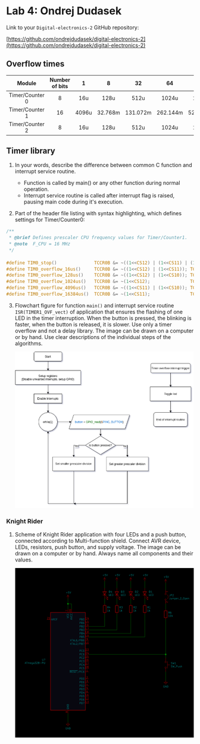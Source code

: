 # Lab 4: Ondrej Dudasek

Link to your `Digital-electronics-2` GitHub repository:

   [https://github.com/ondrejdudasek/digital-electronics-2](https://github.com/ondrejdudasek/digital-electronics-2)


## Overflow times

|     Module      | Number of bits |   1   |    8    |    32    |    64    |   128    |    256    |   1024    |
| :-------------: | :------------: | :---: | :-----: | :------: | :------: | :------: | :-------: | :-------: |
| Timer/Counter 0 |       8        |  16u  |  128u   |   512u   |  1024u   |  2048u   |   4096u   |  16384u   |
| Timer/Counter 1 |       16       | 4096u | 32.768m | 131.072m | 262.144m | 524.288m | 1.048576s | 4.194304s |
| Timer/Counter 2 |       8        |  16u  |  128u   |   512u   |  1024u   |  2048u   |   4096u   |  16384u   |

## Timer library

1. In your words, describe the difference between common C function and interrupt service routine.
   * Function is called by main() or any other function during normal operation. 
   * Interrupt service routine is called after interrupt flag is raised, pausing main code during it's execution. 


2. Part of the header file listing with syntax highlighting, which defines settings for Timer/Counter0:

```c
/**
 * @brief Defines prescaler CPU frequency values for Timer/Counter1.
 * @note  F_CPU = 16 MHz
 */

#define TIM0_stop()              TCCR0B &= ~((1<<CS12) | (1<<CS11) | (1<<CS10));          // 000 --> STOP
#define TIM0_overflow_16us()     TCCR0B &= ~((1<<CS12) | (1<<CS11)); TCCR0B |= (1<<CS10); // 001 --> 1
#define TIM0_overflow_128us()    TCCR0B &= ~((1<<CS12) | (1<<CS10)); TCCR0B |= (1<<CS11); // 010 --> 8
#define TIM0_overflow_1024us()   TCCR0B &= ~(1<<CS12);               TCCR0B |= (1<<CS11) | (1<<CS10);  // 011 --> 64
#define TIM0_overflow_4096us()   TCCR0B &= ~((1<<CS11) | (1<<CS10)); TCCR0B |= (1<<CS12); // 100 --> 256
#define TIM0_overflow_16384us()  TCCR0B &= ~(1<<CS11);               TCCR0B |= (1<<CS12) | (1<<CS10);  // 101 --> 1024

```

3. Flowchart figure for function `main()` and interrupt service routine `ISR(TIMER1_OVF_vect)` of application that ensures the flashing of one LED in the timer interruption. When the button is pressed, the blinking is faster, when the button is released, it is slower. Use only a timer overflow and not a delay library. The image can be drawn on a computer or by hand. Use clear descriptions of the individual steps of the algorithms.

   ![flowchart.png](flowchart.png)


### Knight Rider

1. Scheme of Knight Rider application with four LEDs and a push button, connected according to Multi-function shield. Connect AVR device, LEDs, resistors, push button, and supply voltage. The image can be drawn on a computer or by hand. Always name all components and their values.

   ![knight_rider.png](knight_rider.png)
